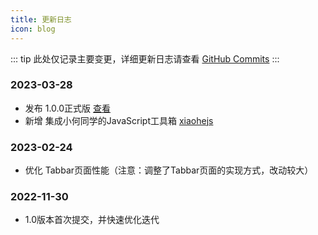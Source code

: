 ```yaml
---
title: 更新日志
icon: blog
---
```


::: tip
此处仅记录主要变更，详细更新日志请查看 [GitHub Commits](https://github.com/MyHdg0601/uniapp-vue2-hbx-starter/commits/main)
:::

### 2023-03-28

- 发布 1.0.0正式版 [查看](https://github.com/MyHdg0601/uniapp-vue2-hbx-starter/releases/tag/1.0.0)
- 新增 集成小何同学的JavaScript工具箱 [xiaohejs](https://github.com/MyHdg0601/xiaohejs)

### 2023-02-24

- 优化 Tabbar页面性能（注意：调整了Tabbar页面的实现方式，改动较大）

### 2022-11-30

- 1.0版本首次提交，并快速优化迭代